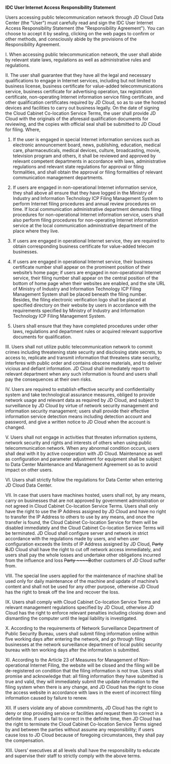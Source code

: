 **IDC User Internet Access Responsibility Statement**

Users accessing public telecommunication network through JD Cloud Data Center (the "User") must carefully read and sign the IDC User Internet Access Responsibility Statement (the "Responsibility Agreement"). You can choose to accept it by sealing, clicking on the web pages to confirm or other methods, and consciously abide by the provisions of the Responsibility Agreement.

I. When accessing public telecommunication network, the user shall abide by relevant state laws, regulations as well as administrative rules and regulations.

II. The user shall guarantee that they have all the legal and necessary qualifications to engage in Internet services, including but not limited to business license, business certificate for value-added telecommunications service, business certificate for advertising operation, tax registration certificate, non-operating Internet information service filing certificate, and other qualification certificates required by JD Cloud, so as to use the hosted devices and facilities to carry out business legally. On the date of signing the Cloud Cabinet Co-location Service Terms, the user shall provide JD Cloud with the originals of the aforesaid qualification documents for reviewing, and the copies with official seal shall be submitted to JD Cloud for filing. Where,

1. If the user is engaged in special Internet information services such as electronic announcement board, news, publishing, education, medical care, pharmaceuticals, medical devices, culture, broadcasting, movie, television program and others, it shall be reviewed and approved by relevant competent departments in accordance with laws, administrative regulations and relevant state regulations for approval or filing formalities, and shall obtain the approval or filing formalities of relevant communication management departments.

2. If users are engaged in non-operational Internet information service, they shall above all ensure that they have logged in the Ministry of Industry and Information Technology ICP Filing Management System to perform Internet filing procedures and annual review procedures on time. If local communication administrative department demands filing procedures for non-operational Internet information service, users shall also perform filing procedures for non-operating Internet information service at the local communication administrative department of the place where they live.

3. If users are engaged in operational Internet service, they are required to obtain corresponding business certificate for value-added telecom businesses.

4. If users are engaged in operational Internet service, their business certificate number shall appear on the prominent position of their website’s home page; if users are engaged in non-operational Internet service, their filing number shall appear on the central position of the bottom of home page when their websites are enabled, and the site URL of Ministry of Industry and Information Technology ICP Filing Management System shall be placed beneath the filing number. Besides, the filing electronic verification logo shall be placed at specified directory on their website by users in accordance with the requirements specified by Ministry of Industry and Information Technology ICP Filing Management System.

5. Users shall ensure that they have completed procedures under other laws, regulations and department rules or acquired relevant supportive documents for qualification.

III. Users shall not utilize public telecommunication network to commit crimes including threatening state security and disclosing state secrets, to access to, replicate and transmit information that threatens state security, interferes with public order and contains obscene materials, and to deliver vicious and defiant information. JD Cloud shall immediately report to relevant department when any such information is found and users shall pay the consequences at their own risks.

IV. Users are required to establish effective security and confidentiality system and take technological assurance measures, obliged to provide network usage and relevant data as required by JD Cloud, and subject to surveillance by JD Cloud by virtue of network security management and information security management; users shall provide their effective information service detection means including detection account and password, and give a written notice to JD Cloud when the account is changed.

V. Users shall not engage in activities that threaten information systems, network security and rights and interests of others when using public telecommunication network. When any abnormal condition occurs, users shall deal with it by active cooperation with JD Cloud. Maintenance as well as configuration and parameter adjustment for equipment shall be subject to Data Center Maintenance and Management  Agreement so as to avoid impact on other users.

VI. Users shall strictly follow the regulations for Data Center when entering JD Cloud Data Center.

VII. In case that users have machines hosted, users shall not, by any means, carry on businesses that are not approved by government administration or not agreed in Cloud Cabinet Co-location Service Terms. Users shall only have the right to use the IP Address assigned by JD Cloud and have no right to transfer the IP Address to others to use by any means, and once the transfer is found, the Cloud Cabinet Co-location Service for them will be disabled immediately and the Cloud Cabinet Co-location Service Terms will be terminated. JD Cloud shall configure server and network in strict accordance with the regulations made by users, and when user configuration exceeds the limits of IP Address assigned by JD Cloud, ~~Party B~~JD Cloud shall have the right to cut off network access immediately, and users shall pay the whole losses and undertake other obligations incurred from the influence and loss ~~Party ~~~~B~~other customers of JD Cloud suffer from.

VIII. The special line users applied for the maintenance of machine shall be used only for daily maintenance of the machine and update of machine’s content and shall not be used for any other purpose, otherwise JD Cloud has the right to break off the line and recover the loss.

IX. Users shall comply with Cloud Cabinet Co-location Service Terms and relevant management regulations specified by JD Cloud, otherwise JD Cloud has the right to enforce relevant penalties including closing down and dismantling the computer until the legal liability is investigated.

X. According to the requirements of Network Surveillance Department of Public Security Bureau, users shall submit filing information online within five working days after entering the network, and go through filing businesses at the network surveillance department of local public security bureau with ten working days after the information is submitted.

XI. According to the Article 23 of Measures for Management of Non-operational Internet Filing, the website will be closed and the filing will be de-registered on condition that the filing information is not true. Users shall promise and acknowledge that: all filing information they have submitted is true and valid, they will immediately submit the update information to the filing system when there is any change, and JD Cloud has the right to close the access website in accordance with laws in the event of incorrect filing information caused by failure to renew.

XII. If users violate any of above commitments, JD Cloud has the right to deny or stop providing service or facilities and request them to correct in a definite time. If users fail to correct in the definite time, then JD Cloud has the right to terminate the Cloud Cabinet Co-location Service Terms signed by and between the parties without assume any responsibility; if users cause loss to JD Cloud because of foregoing circumstances, they shall pay the compensation.

XIII. Users’ executives at all levels shall have the responsibility to educate and supervise their staff to strictly comply with the above terms.

 